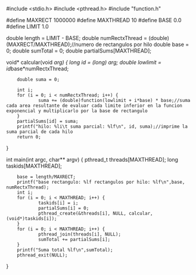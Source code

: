 
#include <stdio.h>
#include <pthread.h>
#include "function.h"

#define MAXRECT 1000000
#define MAXTHREAD 10
#define BASE 0.0
#define LIMIT 1.0

double length = LIMIT - BASE;
double numRectxThread = (double)(MAXRECT/MAXTHREAD);//numero de rectangulos por hilo
double base = 0;
double sumTotal = 0;
double partialSums[MAXTHREAD];


void* calcular(void *arg) {
    	long id = (long) arg;
    	double lowlimit = id*base*numRectxThread;

    	double suma = 0;

		int i;
    	for (i = 0; i < numRectxThread; i++) {
            	suma += (double)function(lowlimit + i*base) * base;//suma cada area resultante de evaluar cada limite inferior en la funcion exponencial y multiplicarlo por la base de rectangulo
    	}
    	partialSums[id] = suma;
    	printf("hilo: %li\t suma parcial: %lf\n", id, suma);//imprime la suma parcial de cada hilo
    	return 0;
}

int main(int argc, char** argv) {
    	pthread_t threads[MAXTHREAD];
    	long taskids[MAXTHREAD];

    	base = length/MAXRECT;
    	printf("base rectangulo: %lf rectangulos por hilo: %lf\n",base, numRectxThread);
		int i;
    	for (i = 0; i < MAXTHREAD; i++) {
            	taskids[i] = i;
            	partialSums[i] = 0;
            	pthread_create(&threads[i], NULL, calcular, (void*)taskids[i]);
    	}
    	for (i = 0; i < MAXTHREAD; i++) {
            	pthread_join(threads[i], NULL);
            	sumTotal += partialSums[i];
    	}
    	printf("Suma total %lf\n",sumTotal);
    	pthread_exit(NULL);
}
